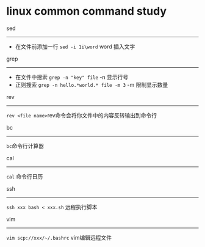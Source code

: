 linux common command study
====


sed
____
* 在文件前添加一行 `sed -i 1i\word` word 插入文字

grep
____
* 在文件中搜索 `grep -n "key" file` -n 显示行号
* 正则搜索  `grep -n hello.*world.* file -m 3` -m 限制显示数量

rev
____
`rev <file name>`rev命令会将你文件中的内容反转输出到命令行

bc
____
`bc`命令行计算器

cal
____
`cal` 命令行日历

ssh
___
`ssh xxx bash < xxx.sh` 远程执行脚本

vim 
___
`vim scp://xxx/~/.bashrc` vim编辑远程文件
